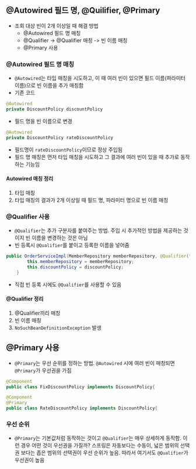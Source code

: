 ## @Autowired 필드 명, @Quilifier, @Primary
- 조회 대상 빈이 2개 이상일 때 해결 방법
    - @Autowired 필드 명 매칭
    - @Qualifier -> @Qualifier 매칭 -> 빈 이름 매칭
    - @Primary 사용

### @Autowired 필드 명 매칭
- ``@Autowired``는 타입 매칭을 시도하고, 이 때 여러 빈이 있으면  필드 이름(파라미터 이름)으로 빈 이름을
추가 매칭함
- 기존 코드
```java
@Autowired
private DiscountPolicy discountPolicy
```  
- 필드 명을 빈 이름으로 변경
```java
@Autowired
private DiscountPolicy rateDiscountPolicy
```
- 필드명이 ``rateDiscountPolicy``이므로 정상 주입됨
- 필드 명 매칭은 먼저 타입 매칭을 시도하고 그 결과에 여러 빈이 있을 때 추가로 동작하는 기능임

#### Autowired 매칭 정리
1. 타입 매칭
2. 타입 매칭의 결과가 2개 이상일 때 필드 명, 파라미터 명으로 빈 이름 매칭

### @Qualifier 사용
- ``@Qualifier``는 추가 구분자를 붙여주는 방법.
주입 시 추가적인 방법을 제공하는 것이지 빈 이름을 변경하는 것은 아님
- 빈 등록시 ``@Qualifier``를 붙이고 등록한 이름을 넣어줌
```java
public OrderServiceImpl(MemberRepository memberRepository, @Qualifier("mainDiscountPolicy") DiscountPolicy discountPolicy) {
        this.memberRepository = memberRepository;
        this.discountPolicy = discountPolicy;
    }
```
- 직접 빈 등록 시에도 ``@Qualifier``를 사용할 수 있음

#### @Qualifier 정리
1. @Qualifier끼리 매칭
2. 빈 이름 매칭
3. ``NoSuchBeanDefinitionException`` 발생

## @Primary 사용
- ``@Primary``는 우선 순위를 정하는 방법. ``@Autowired`` 시에 여러 빈이 매칭되면 ``@Primary``가
우선권을 가짐
```java
@Component
public class FixDiscountPolicy implements DiscountPolicy{
```  
```java
@Component
@Primary
public class RateDiscountPolicy implements DiscountPolicy{
```

### 우선 순위
- ``@Primary``는 기본값처럼 동작하는 것이고 ``@Qualifier``는 매우 상세하게 동작함.
이런 경우 어떤 것이 우선권을 가질까?
  스프링은 자동보다는 수동이, 넓은 범위의 선택권 보다는 좁은 범위의 선택권이 우선 순위가 높음.
  따라서 여기서도 ``@Qualifier``가 우선권이 높음
